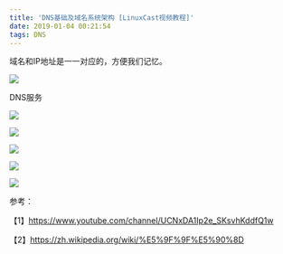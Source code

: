 ```yaml
---
title: 'DNS基础及域名系统架构 [LinuxCast视频教程]'
date: 2019-01-04 00:21:54
tags: DNS
---
```


域名和IP地址是一一对应的，方便我们记忆。

![](https://github.com/lnsyyj/lnsyyj.github.io/blob/hexo/Blog/source/_posts/DNS%E5%9F%BA%E7%A1%80%E5%8F%8A%E5%9F%9F%E5%90%8D%E7%B3%BB%E7%BB%9F%E6%9E%B6%E6%9E%84-LinuxCast%E8%A7%86%E9%A2%91%E6%95%99%E7%A8%8B/DNS-1.jpg?raw=true)

DNS服务

![](https://github.com/lnsyyj/lnsyyj.github.io/blob/hexo/Blog/source/_posts/DNS%E5%9F%BA%E7%A1%80%E5%8F%8A%E5%9F%9F%E5%90%8D%E7%B3%BB%E7%BB%9F%E6%9E%B6%E6%9E%84-LinuxCast%E8%A7%86%E9%A2%91%E6%95%99%E7%A8%8B/DNS-2.jpg?raw=true)



![](https://github.com/lnsyyj/lnsyyj.github.io/blob/hexo/Blog/source/_posts/DNS%E5%9F%BA%E7%A1%80%E5%8F%8A%E5%9F%9F%E5%90%8D%E7%B3%BB%E7%BB%9F%E6%9E%B6%E6%9E%84-LinuxCast%E8%A7%86%E9%A2%91%E6%95%99%E7%A8%8B/DNS-3.jpg?raw=true)



![](https://github.com/lnsyyj/lnsyyj.github.io/blob/hexo/Blog/source/_posts/DNS%E5%9F%BA%E7%A1%80%E5%8F%8A%E5%9F%9F%E5%90%8D%E7%B3%BB%E7%BB%9F%E6%9E%B6%E6%9E%84-LinuxCast%E8%A7%86%E9%A2%91%E6%95%99%E7%A8%8B/DNS-4.jpg?raw=true)



![](https://github.com/lnsyyj/lnsyyj.github.io/blob/hexo/Blog/source/_posts/DNS%E5%9F%BA%E7%A1%80%E5%8F%8A%E5%9F%9F%E5%90%8D%E7%B3%BB%E7%BB%9F%E6%9E%B6%E6%9E%84-LinuxCast%E8%A7%86%E9%A2%91%E6%95%99%E7%A8%8B/DNS-5.jpg?raw=true)



![](https://github.com/lnsyyj/lnsyyj.github.io/blob/hexo/Blog/source/_posts/DNS%E5%9F%BA%E7%A1%80%E5%8F%8A%E5%9F%9F%E5%90%8D%E7%B3%BB%E7%BB%9F%E6%9E%B6%E6%9E%84-LinuxCast%E8%A7%86%E9%A2%91%E6%95%99%E7%A8%8B/DNS-6.jpg?raw=true)











参考：

【1】https://www.youtube.com/channel/UCNxDA1Ip2e_SKsvhKddfQ1w

【2】https://zh.wikipedia.org/wiki/%E5%9F%9F%E5%90%8D















